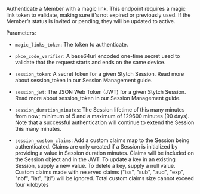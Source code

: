 Authenticate a Member with a magic link. This endpoint requires a magic link token to validate, making sure it's not expired or previously used. If the Member’s status is invited or pending, they will be updated to active.

Parameters:

- `magic_links_token`: The token to authenticate.

- `pkce_code_verifier`: A base64url encoded one-time secret used to validate that the request starts and ends on the same device.

- `session_token`: A secret token for a given Stytch Session. Read more about session_token in our Session Management guide.

- `session_jwt`: The JSON Web Token (JWT) for a given Stytch Session. Read more about session_token in our Session Management guide.

- `session_duration_minutes`: The Session lifetime of this many minutes from now; minimum of 5 and a maximum of 129600 minutes (90 days). Note that a successful authentication will continue to extend the Session this many minutes.

- `session_custom_claims`: Add a custom claims map to the Session being authenticated. Claims are only created if a Session is initialized by providing a value in Session duration minutes. Claims will be included on the Session object and in the JWT. To update a key in an existing Session, supply a new value. To delete a key, supply a null value.
  Custom claims made with reserved claims ("iss", "sub", "aud", "exp", "nbf", "iat", "jti") will be ignored. Total custom claims size cannot exceed four kilobytes
